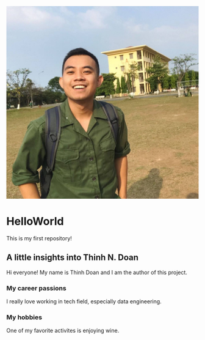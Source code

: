 ![headshot](31271279_1405558692883963_1311688569886081024_n.jpg)

# HelloWorld
This is my first repository!

## A little insights into Thinh N. Doan
Hi everyone! My name is Thinh Doan and I am the author of this project.

### My career passions
I really love working in tech field, especially data engineering.

### My hobbies
One of my favorite activites is enjoying wine.
